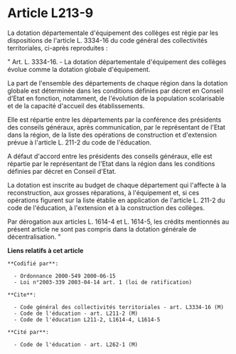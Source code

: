 # Article L213-9

La dotation départementale d'équipement des collèges est régie par les dispositions de l'article L. 3334-16 du code général
des collectivités territoriales, ci-après reproduites :

" Art. L. 3334-16. - La dotation départementale d'équipement des collèges évolue comme la dotation globale d'équipement.

La part de l'ensemble des départements de chaque région dans la dotation globale est déterminée dans les conditions définies
par décret en Conseil d'Etat en fonction, notamment, de l'évolution de la population scolarisable et de la capacité d'accueil
des établissements.

Elle est répartie entre les départements par la conférence des présidents des conseils généraux, après communication, par le
représentant de l'Etat dans la région, de la liste des opérations de construction et d'extension prévue à l'article L. 211-2
du code de l'éducation.

A défaut d'accord entre les présidents des conseils généraux, elle est répartie par le représentant de l'Etat dans la région
dans les conditions définies par décret en Conseil d'Etat.

La dotation est inscrite au budget de chaque département qui l'affecte à la reconstruction, aux grosses réparations, à
l'équipement et, si ces opérations figurent sur la liste établie en application de l'article L. 211-2 du code de l'éducation,
à l'extension et à la construction des collèges.

Par dérogation aux articles L. 1614-4 et L. 1614-5, les crédits mentionnés au présent article ne sont pas compris dans la
dotation générale de décentralisation. "

**Liens relatifs à cet article**

	**Codifié par**:

	  - Ordonnance 2000-549 2000-06-15
	  - Loi n°2003-339 2003-04-14 art. 1 (loi de ratification)

	**Cite**:

	  - Code général des collectivités territoriales - art. L3334-16 (M)
	  - Code de l'éducation - art. L211-2 (M)
	  - Code de l'éducation L211-2, L1614-4, L1614-5

	**Cité par**:

	  - Code de l'éducation - art. L262-1 (M)
